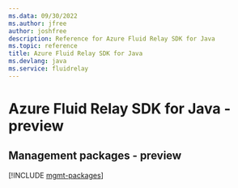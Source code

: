 ```yaml
---
ms.data: 09/30/2022
ms.author: jfree
author: joshfree
description: Reference for Azure Fluid Relay SDK for Java
ms.topic: reference
title: Azure Fluid Relay SDK for Java
ms.devlang: java
ms.service: fluidrelay
---
```

# Azure Fluid Relay SDK for Java - preview

## Management packages - preview
[!INCLUDE [mgmt-packages](fluid-relay-mgmt-index.md)]